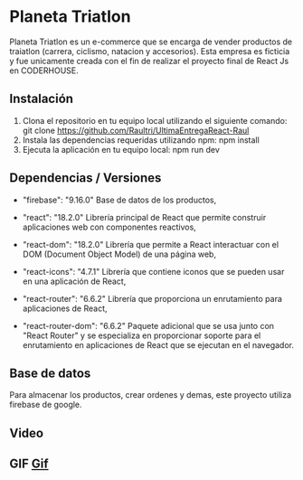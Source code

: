 # Planeta Triatlon

Planeta Triatlon es un e-commerce que se encarga de vender productos de traiatlon (carrera, ciclismo, natacion y accesorios). Esta empresa es ficticia y fue unicamente creada con el fin de realizar el proyecto final de React Js en CODERHOUSE.

## Instalación

1. Clona el repositorio en tu equipo local utilizando el siguiente comando:
   git clone https://github.com/Raultri/UltimaEntregaReact-Raul
2. Instala las dependencias requeridas utilizando npm:
   npm install
3. Ejecuta la aplicación en tu equipo local:
   npm run dev

## Dependencias / Versiones


- "firebase": "9.16.0" Base de datos de los productos,

- "react": "18.2.0" Librería principal de React que permite construir aplicaciones web con componentes reactivos,

- "react-dom": "18.2.0" Librería que permite a React interactuar con el DOM (Document Object Model) de una página web,

- "react-icons": "4.7.1" Librería que contiene  iconos  que se pueden usar en una aplicación de React,

- "react-router": "6.6.2" Librería que proporciona un enrutamiento para aplicaciones de React,

- "react-router-dom": "6.6.2" Paquete adicional que se usa junto con "React Router" y se especializa en proporcionar soporte para el enrutamiento en aplicaciones de React que se ejecutan en el navegador.

## Base de datos

Para almacenar los productos, crear ordenes y demas, este proyecto utiliza firebase de google.

## Video

## GIF [Gif](http://g.recordit.co/w03hBhsTka.gif)


